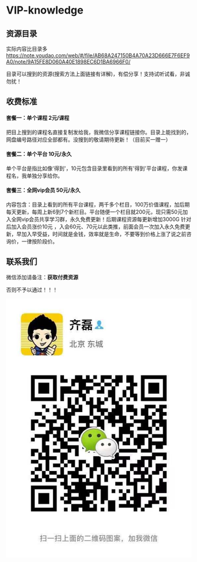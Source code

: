 # VIP-knowledge

## 资源目录

实际内容比目录多
https://note.youdao.com/web/#/file/AB68A247150B4A70A23D666E7F6EF9A0/note/9A15FE8D060A40E1898EC6D1BA6966F0/

目录可以搜到的资源(搜索方法上面链接有详解)，有偿分享！支持试听试看，非诚勿扰！

## 收费标准

#### 套餐一：单个课程 2元/课程
把目上搜到的课程名直接复制发给我，我微信分享课程链接你。目录上能找到的，网盘编号路径对应全部都有。没搜到的敬请期待更新！（目前买一赠一）

#### 套餐二：单个平台 10元/永久
单个平台是指比如像'得到'，10元包含目录里看到的所有'得到'平台课程，你发课程名，我单独分享给你。

#### 套餐三：全网vip会员 50元/永久
内容包含：目录上看到的所有平台课程，两千多个栏目，100万价值课程，加后期每天更新，每周上新6到7个新栏目。平台随便一个栏目就200元，现只需50元加入全网vip会员共享学习群，永久免费更新！后期课程资源每更新增加3000G 针对后加入会员涨价10元 ，入会60元、70元以此类推，前面会员一次加入永久免费更新，早加入早受益，时间就是金钱，效率就是生命，不要等到价格上涨了说之前咨询价，一律按阶段价。

## 联系我们

微信添加请备注：**获取付费资源**

否则不予以通过！！！

![二维码](./img/wx_qrcode.jpg)
